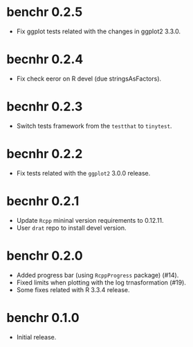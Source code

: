 # benchr 0.2.5

- Fix ggplot tests related with the changes in ggplot2 3.3.0.

# becnhr 0.2.4

- Fix check eeror on R devel (due stringsAsFactors).

# becnhr 0.2.3

- Switch tests framework from the `testthat` to `tinytest`.

# becnhr 0.2.2

- Fix tests related with the `ggplot2` 3.0.0 release.

# becnhr 0.2.1

- Update `Rcpp` mininal version requirements to 0.12.11.
- User `drat` repo to install devel version.

# benchr 0.2.0

- Added progress bar (using `RcppProgress` package) (#14).
- Fixed limits when plotting with the log trnasformation (#19).
- Some fixes related with R 3.3.4 release.

# benchr 0.1.0

- Initial release.
